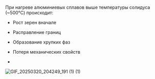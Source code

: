 При нагреве алюминиевых сплавов выше температуры солидуса (~500°C) происходит:
- Рост зерен вначале
- Расправление границ
- Образование хрупких фаз
- Потеря механических свойств

- 
![GIF_20250320_204249_191 (1) (1)](https://github.com/user-attachments/assets/59429d52-cbdd-416c-87b0-f209d9c582d8)
